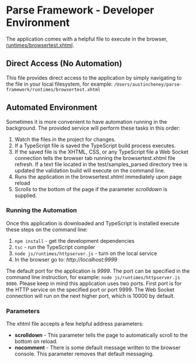 # Parse Framework - Developer Environment

The application comes with a helpful file to execute in the browser, [runtimes/browsertest.xhtml](runtimes/browsertest.xthml).

## Direct Access (No Automation)
This file provides direct access to the application by simply navigating to the file in your local filesystem, for example: `/Users/austincheney/parse-framework/runtimes/browsertest.xhtml`

## Automated Environment
Sometimes it is more convenient to have automation running in the background.  The provided service will perform these tasks in this order:

1. Watch the files in the project for changes.
1. If a TypeScript file is saved the TypeScript build process executes.
1. If the saved file is the XHTML, CSS, or any TypeScript file a Web Socket connection tells the browser tab running the browsertest.xhtml file refresh.  If a text file located in the test/samples_parsed directory tree is updated the validation build will execute on the command line.
1. Runs the application in the browsertest.xhtml immediately upon page reload
1. Scrolls to the bottom of the page if the parameter *scrolldown* is supplied.

### Running the Automation
Once this application is downloaded and TypeScript is installed execute these steps on the command line:

1. `npm install` - get the development dependencies
1. `tsc` - run the TypeScript compiler
1. `node js/runtimes/httpserver.js` - turn on the local service
1. In the browser go to: *http://localhost:9999*

The default port for the application is *9999*.  The port can be specified in the command line instruction, for example: `node js/runtimes/httpserver.js 8080`.  Please keep in mind this application uses two ports.  First port is for the HTTP service on the specified port or port 9999.  The Web Socket connection will run on the next higher port, which is 10000 by default.

### Parameters
The xhtml file accepts a few helpful address parameters:

* **scrolldown** - This parameter tells the page to automatically scroll to the bottom on reload.
* **nocomment** - There is some default message written to the browser console.  This parameter removes that default messaging.